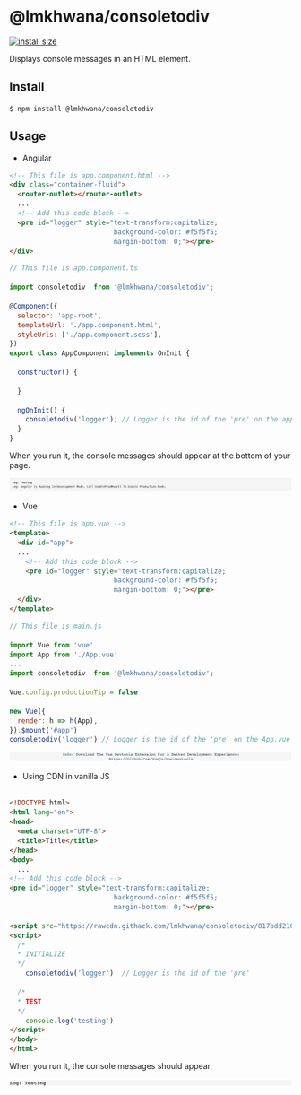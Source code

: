 # @lmkhwana/consoletodiv

[![install size](https://packagephobia.com/badge?p=@lmkhwana/consoletodiv)](https://packagephobia.com/result?p=@lmkhwana/consoletodiv)

Displays console messages in an HTML element.

## Install

```
$ npm install @lmkhwana/consoletodiv
```

## Usage

- Angular 

```html
<!-- This file is app.component.html -->
<div class="container-fluid">
  <router-outlet></router-outlet>
  ...
  <!-- Add this code block -->
  <pre id="logger" style="text-transform:capitalize;
                          background-color: #f5f5f5;
                          margin-bottom: 0;"></pre>
</div>

```

```js
// This file is app.component.ts 

import consoletodiv  from '@lmkhwana/consoletodiv';

@Component({
  selector: 'app-root',
  templateUrl: './app.component.html',
  styleUrls: ['./app.component.scss'],
})
export class AppComponent implements OnInit {

  constructor() {
   
  }

  ngOnInit() {
    consoletodiv('logger'); // Logger is the id of the 'pre' on the app.component.html
  }
}
```
When you run it, the console messages should appear at the bottom of your page.

![snapshot - angular](snapangular.png)

- Vue 

```html
<!-- This file is app.vue -->
<template>
  <div id="app">
  ...
    <!-- Add this code block -->
    <pre id="logger" style="text-transform:capitalize;
                          background-color: #f5f5f5;
                          margin-bottom: 0;"></pre>
  </div>
</template>

```

```js
// This file is main.js

import Vue from 'vue'
import App from './App.vue'
...
import consoletodiv  from '@lmkhwana/consoletodiv';

Vue.config.productionTip = false

new Vue({
  render: h => h(App),
}).$mount('#app')
consoletodiv('logger') // Logger is the id of the 'pre' on the App.vue

```
![snapshot - vue](snapvue.png)


- Using CDN in vanilla JS

```html

<!DOCTYPE html>
<html lang="en">
<head>
  <meta charset="UTF-8">
  <title>Title</title>
</head>
<body>
  ...
<!-- Add this code block -->
<pre id="logger" style="text-transform:capitalize;
                          background-color: #f5f5f5;
                          margin-bottom: 0;"></pre>

<script src="https://rawcdn.githack.com/lmkhwana/consoletodiv/817bdd2100537c7536332ad963a298fa274fe909/static.js"></script>
<script>
  /*
  * INITIALIZE
  */
    consoletodiv('logger')  // Logger is the id of the 'pre'
    
  /*
  * TEST
  */
    console.log('testing')
</script>
</body>
</html>

```
When you run it, the console messages should appear.

![snapshot - vannila](snapvanilla.png)

